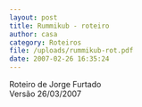 ```yaml
---
layout: post
title: Rummikub - roteiro
author: casa
category: Roteiros
file: /uploads/rummikub-rot.pdf
date: 2007-02-26 16:35:24
---
```

Roteiro de Jorge Furtado\
Versão 26/03/2007